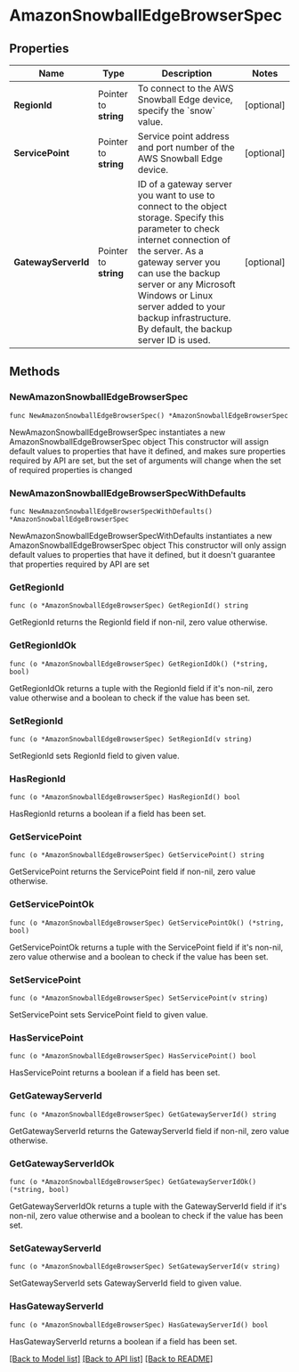 # AmazonSnowballEdgeBrowserSpec

## Properties

Name | Type | Description | Notes
------------ | ------------- | ------------- | -------------
**RegionId** | Pointer to **string** | To connect to the AWS Snowball Edge device, specify the &#x60;snow&#x60; value. | [optional] 
**ServicePoint** | Pointer to **string** | Service point address and port number of the AWS Snowball Edge device. | [optional] 
**GatewayServerId** | Pointer to **string** | ID of a gateway server you want to use to connect to the object storage. Specify this parameter to check internet connection of the server. As a gateway server you can use the backup server or any Microsoft Windows or Linux server added to your backup infrastructure. By default, the backup server ID is used. | [optional] 

## Methods

### NewAmazonSnowballEdgeBrowserSpec

`func NewAmazonSnowballEdgeBrowserSpec() *AmazonSnowballEdgeBrowserSpec`

NewAmazonSnowballEdgeBrowserSpec instantiates a new AmazonSnowballEdgeBrowserSpec object
This constructor will assign default values to properties that have it defined,
and makes sure properties required by API are set, but the set of arguments
will change when the set of required properties is changed

### NewAmazonSnowballEdgeBrowserSpecWithDefaults

`func NewAmazonSnowballEdgeBrowserSpecWithDefaults() *AmazonSnowballEdgeBrowserSpec`

NewAmazonSnowballEdgeBrowserSpecWithDefaults instantiates a new AmazonSnowballEdgeBrowserSpec object
This constructor will only assign default values to properties that have it defined,
but it doesn't guarantee that properties required by API are set

### GetRegionId

`func (o *AmazonSnowballEdgeBrowserSpec) GetRegionId() string`

GetRegionId returns the RegionId field if non-nil, zero value otherwise.

### GetRegionIdOk

`func (o *AmazonSnowballEdgeBrowserSpec) GetRegionIdOk() (*string, bool)`

GetRegionIdOk returns a tuple with the RegionId field if it's non-nil, zero value otherwise
and a boolean to check if the value has been set.

### SetRegionId

`func (o *AmazonSnowballEdgeBrowserSpec) SetRegionId(v string)`

SetRegionId sets RegionId field to given value.

### HasRegionId

`func (o *AmazonSnowballEdgeBrowserSpec) HasRegionId() bool`

HasRegionId returns a boolean if a field has been set.

### GetServicePoint

`func (o *AmazonSnowballEdgeBrowserSpec) GetServicePoint() string`

GetServicePoint returns the ServicePoint field if non-nil, zero value otherwise.

### GetServicePointOk

`func (o *AmazonSnowballEdgeBrowserSpec) GetServicePointOk() (*string, bool)`

GetServicePointOk returns a tuple with the ServicePoint field if it's non-nil, zero value otherwise
and a boolean to check if the value has been set.

### SetServicePoint

`func (o *AmazonSnowballEdgeBrowserSpec) SetServicePoint(v string)`

SetServicePoint sets ServicePoint field to given value.

### HasServicePoint

`func (o *AmazonSnowballEdgeBrowserSpec) HasServicePoint() bool`

HasServicePoint returns a boolean if a field has been set.

### GetGatewayServerId

`func (o *AmazonSnowballEdgeBrowserSpec) GetGatewayServerId() string`

GetGatewayServerId returns the GatewayServerId field if non-nil, zero value otherwise.

### GetGatewayServerIdOk

`func (o *AmazonSnowballEdgeBrowserSpec) GetGatewayServerIdOk() (*string, bool)`

GetGatewayServerIdOk returns a tuple with the GatewayServerId field if it's non-nil, zero value otherwise
and a boolean to check if the value has been set.

### SetGatewayServerId

`func (o *AmazonSnowballEdgeBrowserSpec) SetGatewayServerId(v string)`

SetGatewayServerId sets GatewayServerId field to given value.

### HasGatewayServerId

`func (o *AmazonSnowballEdgeBrowserSpec) HasGatewayServerId() bool`

HasGatewayServerId returns a boolean if a field has been set.


[[Back to Model list]](../README.md#documentation-for-models) [[Back to API list]](../README.md#documentation-for-api-endpoints) [[Back to README]](../README.md)


